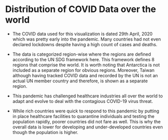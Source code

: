 # Distribution of COVID Data over the world

* The COVID data used for this visualization is dated 29th April, 2020 which was pretty early into the pandemic. Many countries had not even declared lockdowns despite having a high count of cases and deaths.

* The data is categorized region-wise where the regions are defined according to the UN SDG framework here. This framework defines 8 regions that comprise the world. It is worth noting that Antarctica is not included as a separate region for obvious regions. Moreover, Taiwan although having tracked COVID data and recorded by the UN is not an actual UN member country and therefore, is shown as a separate region.

* This pandemic has challenged healthcare industries all over the world to adapt and evolve to deal with the contagious COVID-19 virus threat.

* While rich countries were quick to respond to this pandemic by putting in place healthcare facilities to quarantine individuals and testing the population rapidly, poorer countries did not fare as well. This is why the overall data is lower for developing and under-developed countries even though the population is higher.
